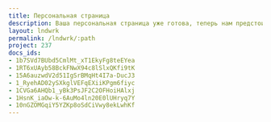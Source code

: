 ```yaml
---
title: Персональная страница
description: Ваша персональная страница уже готова, теперь нам предстоит вместе спроектировать ваш персональный дом.
layout: lndwrk
permalink: /lndwrk/:path
project: 237
docs_ids:
- 1b7SVd7BUbd5CmlMt_xT1EkyFg8teEYea
- 1RT6xUAyb58BckFNwX94c8lSlxQKfi9tK
- 15A6auzwdV2d51IgSrBMqHt4I7a-DucJ3
- 1_RyehAD02ySXkglVEFqEXiiKPgm6fiyc
- 1CVGa6AHQb1_yBk3PsJF2C2OFHoiHAlxj
- 1HsnK_iaOw-k-6AuMo4ln20E0lUHryq7Y
- 10nGZOMGqiY5YZKp8oSdCiVwy8ekLwhKf
---
```

